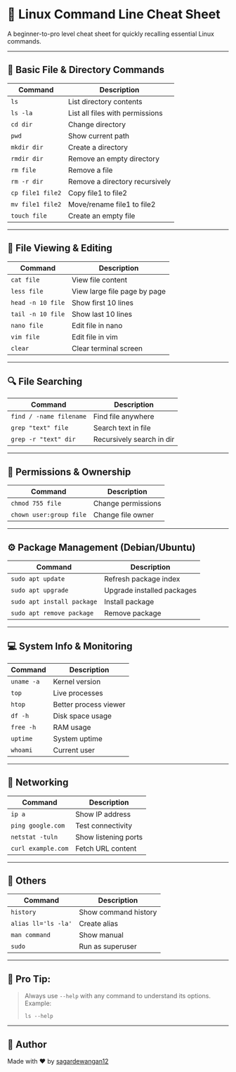 # 🐧 Linux Command Line Cheat Sheet

A beginner-to-pro level cheat sheet for quickly recalling essential Linux commands.

---

## 📁 Basic File & Directory Commands

| Command | Description |
|--------|-------------|
| `ls` | List directory contents |
| `ls -la` | List all files with permissions |
| `cd dir` | Change directory |
| `pwd` | Show current path |
| `mkdir dir` | Create a directory |
| `rmdir dir` | Remove an empty directory |
| `rm file` | Remove a file |
| `rm -r dir` | Remove a directory recursively |
| `cp file1 file2` | Copy file1 to file2 |
| `mv file1 file2` | Move/rename file1 to file2 |
| `touch file` | Create an empty file |

---

## 📝 File Viewing & Editing

| Command | Description |
|--------|-------------|
| `cat file` | View file content |
| `less file` | View large file page by page |
| `head -n 10 file` | Show first 10 lines |
| `tail -n 10 file` | Show last 10 lines |
| `nano file` | Edit file in nano |
| `vim file` | Edit file in vim |
| `clear` | Clear terminal screen |

---

## 🔍 File Searching

| Command | Description |
|--------|-------------|
| `find / -name filename` | Find file anywhere |
| `grep "text" file` | Search text in file |
| `grep -r "text" dir` | Recursively search in dir |

---

## 🔐 Permissions & Ownership

| Command | Description |
|--------|-------------|
| `chmod 755 file` | Change permissions |
| `chown user:group file` | Change file owner |

---

## ⚙️ Package Management (Debian/Ubuntu)

| Command | Description |
|--------|-------------|
| `sudo apt update` | Refresh package index |
| `sudo apt upgrade` | Upgrade installed packages |
| `sudo apt install package` | Install package |
| `sudo apt remove package` | Remove package |

---

## 💻 System Info & Monitoring

| Command | Description |
|--------|-------------|
| `uname -a` | Kernel version |
| `top` | Live processes |
| `htop` | Better process viewer |
| `df -h` | Disk space usage |
| `free -h` | RAM usage |
| `uptime` | System uptime |
| `whoami` | Current user |

---

## 🔧 Networking

| Command | Description |
|--------|-------------|
| `ip a` | Show IP address |
| `ping google.com` | Test connectivity |
| `netstat -tuln` | Show listening ports |
| `curl example.com` | Fetch URL content |

---

## 🧪 Others

| Command | Description |
|--------|-------------|
| `history` | Show command history |
| `alias ll='ls -la'` | Create alias |
| `man command` | Show manual |
| `sudo` | Run as superuser |

---

## 📌 Pro Tip:

> Always use `--help` with any command to understand its options. Example:
> ```
> ls --help
> ```

---

## 🙌 Author

Made with ❤️ by [sagardewangan12](https://github.com/sagardewangan12)

